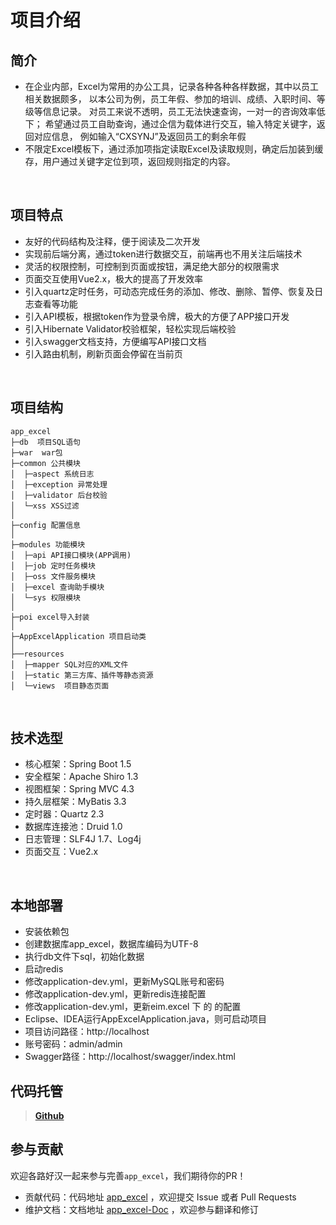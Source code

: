 # 项目介绍

## 简介
- 在企业内部，Excel为常用的办公工具，记录各种各种各样数据，其中以员工相关数据颇多， 以本公司为例，员工年假、参加的培训、成绩、入职时间、等级等信息记录。 对员工来说不透明，员工无法快速查询，一对一的咨询效率低下； 希望通过员工自助查询，通过企信为载体进行交互，输入特定关键字，返回对应信息， 例如输入“CXSYNJ”及返回员工的剩余年假
- 不限定Excel模板下，通过添加项指定读取Excel及读取规则，确定后加装到缓存，用户通过关键字定位到项，返回规则指定的内容。
<br> 
 
## 项目特点
- 友好的代码结构及注释，便于阅读及二次开发
- 实现前后端分离，通过token进行数据交互，前端再也不用关注后端技术
- 灵活的权限控制，可控制到页面或按钮，满足绝大部分的权限需求
- 页面交互使用Vue2.x，极大的提高了开发效率
- 引入quartz定时任务，可动态完成任务的添加、修改、删除、暂停、恢复及日志查看等功能
- 引入API模板，根据token作为登录令牌，极大的方便了APP接口开发
- 引入Hibernate Validator校验框架，轻松实现后端校验
- 引入swagger文档支持，方便编写API接口文档
- 引入路由机制，刷新页面会停留在当前页
<br> 

## 项目结构
```
app_excel
├─db  项目SQL语句
├─war  war包
├─common 公共模块
│  ├─aspect 系统日志
│  ├─exception 异常处理
│  ├─validator 后台校验
│  └─xss XSS过滤
│  
├─config 配置信息
│ 
├─modules 功能模块
│  ├─api API接口模块(APP调用)
│  ├─job 定时任务模块
│  ├─oss 文件服务模块
│  ├─excel 查询助手模块
│  └─sys 权限模块
│ 
├─poi excel导入封装
│ 
├─AppExcelApplication 项目启动类
│  
├──resources 
│  ├─mapper SQL对应的XML文件
│  ├─static 第三方库、插件等静态资源
│  └─views  项目静态页面

```
<br> 



## 技术选型
- 核心框架：Spring Boot 1.5
- 安全框架：Apache Shiro 1.3
- 视图框架：Spring MVC 4.3
- 持久层框架：MyBatis 3.3
- 定时器：Quartz 2.3
- 数据库连接池：Druid 1.0
- 日志管理：SLF4J 1.7、Log4j
- 页面交互：Vue2.x 
<br> 


## 本地部署 
 
- 安装依赖包
- 创建数据库app_excel，数据库编码为UTF-8
- 执行db文件下sql，初始化数据
- 启动redis 
- 修改application-dev.yml，更新MySQL账号和密码
- 修改application-dev.yml，更新redis连接配置
- 修改application-dev.yml，更新eim.excel 下 的 的配置 
- Eclipse、IDEA运行AppExcelApplication.java，则可启动项目
- 项目访问路径：http://localhost
- 账号密码：admin/admin
- Swagger路径：http://localhost/swagger/index.html


## 代码托管

> **[Github](http://10.10.15.98/wangjiafang/app_excel_v2)**

## 参与贡献

欢迎各路好汉一起来参与完善`app_excel`，我们期待你的PR！

- 贡献代码：代码地址 [app_excel](http://10.10.15.98/wangjiafang/app_excel_v2) ，欢迎提交 Issue 或者 Pull Requests
- 维护文档：文档地址 [app_excel-Doc](https://github.com/wangjiafang/docsify) ，欢迎参与翻译和修订
